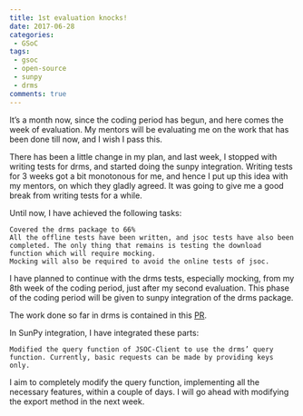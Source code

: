 ```yaml
---
title: 1st evaluation knocks!
date: 2017-06-28
categories:
 - GSoC
tags:
 - gsoc
 - open-source
 - sunpy
 - drms
comments: true
---
```


It’s a month now, since the coding period has begun, and here comes the week of evaluation. My mentors will be evaluating me on the work that has been done till now, and I wish I pass this.

There has been a little change in my plan, and last week, I stopped with writing tests for drms, and started doing the sunpy integration. Writing tests for 3 weeks got a bit monotonous for me, and hence I put up this idea with my mentors, on which they gladly agreed. It was going to give me a good break from writing tests for a while.
<!-- more -->
Until now, I have achieved the following tasks:

    Covered the drms package to 66%
    All the offline tests have been written, and jsoc tests have also been completed. The only thing that remains is testing the download function which will require mocking.
    Mocking will also be required to avoid the online tests of jsoc.

I have planned to continue with the drms tests, especially mocking, from my 8th week of the coding period, just after my second evaluation. This phase of the coding period will be given to sunpy integration of the drms package.

The work done so far in drms is contained in this [PR](https://github.com/kbg/drms/pull/7).

In SunPy integration, I have integrated these parts:

    Modified the query function of JSOC-Client to use the drms’ query function. Currently, basic requests can be made by providing keys only.

I aim to completely modify the query function, implementing all the necessary features, within a couple of days. I will go ahead with modifying the export method in the next week.
